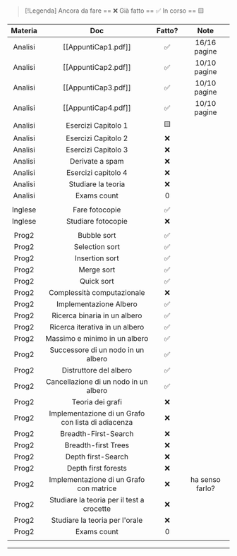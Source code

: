 
> [!Legenda]
> Ancora da fare == ❌ 
> Già fatto == ✅
> In corso == 🟨
> 

| Materia |                          Doc                           | Fatto? |      Note       |
| :-----: | :----------------------------------------------------: | :----: | :-------------: |
| Analisi |                  [[AppuntiCap1.pdf]]                   |   ✅    |  16/16 pagine   |
| Analisi |                  [[AppuntiCap2.pdf]]                   |   ✅    |  10/10 pagine   |
| Analisi |                  [[AppuntiCap3.pdf]]                   |   ✅    |  10/10 pagine   |
| Analisi |                  [[AppuntiCap4.pdf]]                   |   ✅    |  10/10 pagine   |
| Analisi |                  Esercizi Capitolo 1                   |   🟨   |                 |
| Analisi |                  Esercizi Capitolo 2                   |   ❌    |                 |
| Analisi |                  Esercizi Capitolo 3                   |   ❌    |                 |
| Analisi |                    Derivate a spam                     |   ❌    |                 |
| Analisi |                  Esercizi capitolo 4                   |   ❌    |                 |
| Analisi |                   Studiare la teoria                   |   ❌    |                 |
| Analisi |                      Exams count                       |   0    |                 |
|         |                                                        |        |                 |
| Inglese |                     Fare fotocopie                     |   ✅    |                 |
| Inglese |                   Studiare fotocopie                   |   ❌    |                 |
|         |                                                        |        |                 |
|  Prog2  |                      Bubble sort                       |   ✅    |                 |
|  Prog2  |                     Selection sort                     |   ✅    |                 |
|  Prog2  |                     Insertion sort                     |   ✅    |                 |
|  Prog2  |                       Merge sort                       |   ✅    |                 |
|  Prog2  |                       Quick sort                       |   ✅    |                 |
|  Prog2  |               Complessità computazionale               |   ❌    |                 |
|  Prog2  |                 Implementazione Albero                 |   ✅    |                 |
|  Prog2  |              Ricerca binaria in un albero              |   ✅    |                 |
|  Prog2  |             Ricerca iterativa in un albero             |   ✅    |                 |
|  Prog2  |             Massimo e minimo in un albero              |   ✅    |                 |
|  Prog2  |           Successore di un nodo in un albero           |   ✅    |                 |
|  Prog2  |                 Distruttore del albero                 |   ✅    |                 |
|  Prog2  |         Cancellazione di un nodo in un albero          |   ✅    |                 |
|  Prog2  |                    Teoria dei grafi                    |   ❌    |                 |
|  Prog2  | Implementazione di un Grafo <br>con lista di adiacenza |   ❌    |                 |
|  Prog2  |                  Breadth-First-Search                  |   ❌    |                 |
|  Prog2  |                  Breadth-first Trees                   |   ❌    |                 |
|  Prog2  |                   Depth first-Search                   |   ❌    |                 |
|  Prog2  |                  Depth first forests                   |   ❌    |                 |
|  Prog2  |      Implementazione di un Grafo <br>con matrice       |   ❌    | ha senso farlo? |
|  Prog2  |       Studiare la teoria per il test a crocette        |   ❌    |                 |
|  Prog2  |             Studiare la teoria per l'orale             |   ❌    |                 |
|  Prog2  |                      Exams count                       |   0    |                 |
|         |                                                        |        |                 |



---

